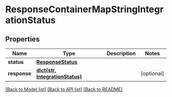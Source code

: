 # ResponseContainerMapStringIntegrationStatus

## Properties
Name | Type | Description | Notes
------------ | ------------- | ------------- | -------------
**status** | [**ResponseStatus**](ResponseStatus.md) |  | 
**response** | [**dict(str, IntegrationStatus)**](IntegrationStatus.md) |  | [optional] 

[[Back to Model list]](../README.md#documentation-for-models) [[Back to API list]](../README.md#documentation-for-api-endpoints) [[Back to README]](../README.md)


